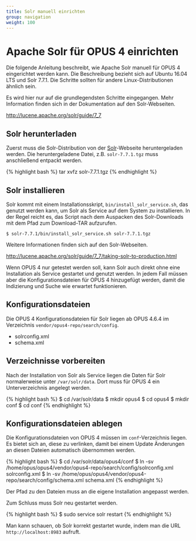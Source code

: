 ```yaml
---
title: Solr manuell einrichten
group: navigation
weight: 100
---
```


# Apache Solr für OPUS 4 einrichten

Die folgende Anleitung beschreibt, wie Apache Solr manuell für OPUS 4 eingerichtet werden kann. Die Beschreibung bezieht
sich auf Ubuntu 16.04 LTS und Solr 7.7.1. Die Schritte sollten für andere Linux-Distributionen ähnlich sein.

Es wird hier nur auf die grundlegendsten Schritte eingegangen. Mehr Information finden sich in der Dokumentation auf den
Solr-Webseiten.

<http://lucene.apache.org/solr/guide/7_7>
 

## Solr herunterladen

Zuerst muss die Solr-Distribution von der [Solr](http://lucene.apache.org/solr/)-Webseite heruntergeladen werden. Die
heruntergeladene Datei, z.B. `solr-7.7.1.tgz` muss anschließend entpackt werden.

{% highlight bash %}
tar xvfz solr-7.7.1.tgz
{% endhighlight %}

## Solr installieren

Solr kommt mit einem Installationsskript, `bin/install_solr_service.sh`, das genutzt werden kann, um Solr als Service 
auf dem System zu installieren. In der Regel reicht es, das Script nach dem Auspacken des Solr-Downloads mit dem Pfad
zum Download-TAR aufzurufen.

    $ solr-7.7.1/bin/install_solr_service.sh solr-7.7.1.tgz
    
Weitere Informationen finden sich auf den Solr-Webseiten.  

<http://lucene.apache.org/solr/guide/7_7/taking-solr-to-production.html>

Wenn OPUS 4 nur getestet werden soll, kann Solr auch direkt ohne eine Installation als Service gestartet und genutzt 
werden. In jedem Fall müssen aber die Konfigurationsdateien für OPUS 4 hinzugefügt werden, damit die Indizierung und
Suche wie erwartet funktionieren.

## Konfigurationsdateien

Die OPUS 4 Konfigurationsdateien für Solr liegen ab OPUS 4.6.4 im Verzeichnis `vendor/opus4-repo/search/config`.

* solrconfig.xml
* schema.xml

## Verzeichnisse vorbereiten

Nach der Installation von Solr als Service liegen die Daten für Solr normalerweise unter `/var/solr/data`. Dort muss
für OPUS 4 ein Unterverzeichnis angelegt werden.

{% highlight bash %}
$ cd /var/solr/data
$ mkdir opus4
$ cd opus4
$ mkdir conf
$ cd conf
{% endhighlight %}

## Konfigurationsdateien ablegen

Die Konfigurationsdateien von OPUS 4 müssen im `conf`-Verzeichnis liegen. Es bietet sich an, diese zu verlinken, damit
bei einem Update Änderungen an diesen Dateien automatisch übernommen werden. 

{% highlight bash %}
$ cd /var/solr/data/opus4/conf
$ ln -sv /home/opus/opus4/vendor/opus4-repo/search/config/solrconfig.xml solrconfig.xml
$ ln -sv /home/opus/opus4/vendor/opus4-repo/search/config/schema.xml schema.xml
{% endhighlight %}

Der Pfad zu den Dateien muss an die eigene Installation angepasst werden.

Zum Schluss muss Solr neu gestartet werden.

{% highlight bash %}
$ sudo service solr restart 
{% endhighlight %}

Man kann schauen, ob Solr korrekt gestartet wurde, indem man die URL `http://localhost:8983` aufruft. 
